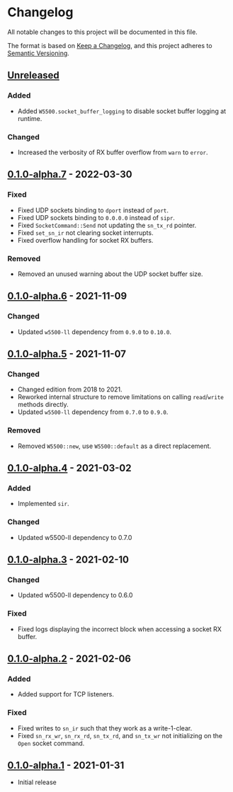 # Changelog
All notable changes to this project will be documented in this file.

The format is based on [Keep a Changelog](https://keepachangelog.com/en/1.0.0/),
and this project adheres to [Semantic Versioning](https://semver.org/spec/v2.0.0.html).

## [Unreleased]
### Added
- Added `W5500.socket_buffer_logging` to disable socket buffer logging at runtime.

### Changed
- Increased the verbosity of RX buffer overflow from `warn` to `error`.

## [0.1.0-alpha.7] - 2022-03-30
### Fixed
- Fixed UDP sockets binding to `dport` instead of `port`.
- Fixed UDP sockets binding to `0.0.0.0` instead of `sipr`.
- Fixed `SocketCommand::Send` not updating the `sn_tx_rd` pointer.
- Fixed `set_sn_ir` not clearing socket interrupts.
- Fixed overflow handling for socket RX buffers.

### Removed
- Removed an unused warning about the UDP socket buffer size.

## [0.1.0-alpha.6] - 2021-11-09
### Changed
- Updated `w5500-ll` dependency from `0.9.0` to `0.10.0`.

## [0.1.0-alpha.5] - 2021-11-07
### Changed
- Changed edition from 2018 to 2021.
- Reworked internal structure to remove limitations on calling `read`/`write` methods directly.
- Updated `w5500-ll` dependency from `0.7.0` to `0.9.0`.

### Removed
- Removed `W5500::new`, use `W5500::default` as a direct replacement.

## [0.1.0-alpha.4] - 2021-03-02
### Added
- Implemented `sir`.

### Changed
- Updated w5500-ll dependency to 0.7.0

## [0.1.0-alpha.3] - 2021-02-10
### Changed
- Updated w5500-ll dependency to 0.6.0

### Fixed
- Fixed logs displaying the incorrect block when accessing a socket RX buffer.

## [0.1.0-alpha.2] - 2021-02-06
### Added
- Added support for TCP listeners.

### Fixed
- Fixed writes to `sn_ir` such that they work as a write-1-clear.
- Fixed `sn_rx_wr`, `sn_rx_rd`, `sn_tx_rd`, and `sn_tx_wr` not initializing on the `Open` socket command.

## [0.1.0-alpha.1] - 2021-01-31
- Initial release

[Unreleased]: https://github.com/newAM/w5500-rs/compare/regsim%2Fv0.1.0-alpha.7...HEAD
[0.1.0-alpha.7]: https://github.com/newAM/w5500-rs/compare/regsim%2Fv0.1.0-alpha.6...regsim%2Fv0.1.0-alpha.7
[0.1.0-alpha.6]: https://github.com/newAM/w5500-rs/compare/regsim%2Fv0.1.0-alpha.5...regsim%2Fv0.1.0-alpha.6
[0.1.0-alpha.5]: https://github.com/newAM/w5500-rs/compare/regsim%2Fv0.1.0-alpha.4...regsim%2Fv0.1.0-alpha.5
[0.1.0-alpha.4]: https://github.com/newAM/w5500-rs/compare/regsim%2Fv0.1.0-alpha.3...regsim%2Fv0.1.0-alpha.4
[0.1.0-alpha.3]: https://github.com/newAM/w5500-rs/compare/regsim%2Fv0.1.0-alpha.2...regsim%2Fv0.1.0-alpha.3
[0.1.0-alpha.2]: https://github.com/newAM/w5500-rs/compare/regsim%2Fv0.1.0-alpha.1...regsim%2Fv0.1.0-alpha.2
[0.1.0-alpha.1]: https://github.com/newAM/w5500-rs/releases/tag/regsim%2Fv0.1.0-alpha.1
